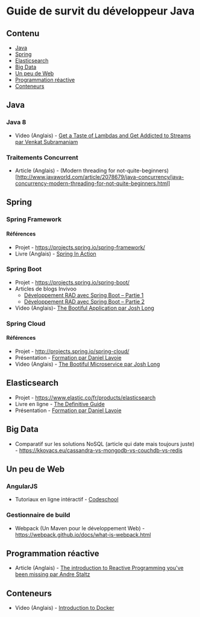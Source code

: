 # Guide de survit du développeur Java

## Contenu

* [Java](#java)
* [Spring](#spring)
* [Elasticsearch](#elasticsearch)
* [Big Data](#big-data)
* [Un peu de Web](#un-peu-de-web)
* [Programmation réactive](#programmation-réactive)
* [Conteneurs](#conteneurs)

## Java

### Java 8

* Video (Anglais) - [Get a Taste of Lambdas and Get Addicted to Streams par Venkat Subramaniam](https://www.youtube.com/watch?v=1OpAgZvYXLQ)

### Traitements Concurrent

* Article (Anglais) - (Modern threading for not-quite-beginners)[http://www.javaworld.com/article/2078679/java-concurrency/java-concurrency-modern-threading-for-not-quite-beginners.html]

## Spring

### Spring Framework

#### Références

* Projet - https://projects.spring.io/spring-framework/
* Livre (Anglais) - [Spring In Action](https://www.manning.com/books/spring-in-action-fourth-edition)

### Spring Boot

* Projet - https://projects.spring.io/spring-boot/
* Articles de blogs Invivoo
  * [Développement RAD avec Spring Boot – Partie 1](http://blog.invivoo.com/developpement-rad-avec-spring-boot-partie-1/)
  * [Développement RAD avec Spring Boot – Partie 2](http://blog.invivoo.com/developpement-rad-avec-spring-boot-partie-2/)
* Video (Anglais)- [The Bootiful Application par Josh Long](https://www.youtube.com/watch?v=kGDcroKVECk)

### Spring Cloud

#### Références

* Projet - http://projects.spring.io/spring-cloud/
* Présentation - [Formation par Daniel Lavoie](https://daniellavoie.github.io/formation-spring-cloud)
* Video (Anglais) - [The Bootiful Microservice par Josh Long](https://www.youtube.com/watch?v=rqQOSG0DWPY&index=9&list=PLRsbF2sD7JVo_QfQOFD95VHv9jwz8tf5i)

## Elasticsearch

* Projet - https://www.elastic.co/fr/products/elasticsearch
* Livre en ligne - [The Definitive Guide](https://www.elastic.co/guide/en/elasticsearch/guide/current/index.html)
* Présentation - [Formation par Daniel Lavoie](https://github.com/daniellavoie/formation-elk/blob/master/plan-de-cours.pdf)

## Big Data

* Comparatif sur les solutions NoSQL (article qui date mais toujours juste) - https://kkovacs.eu/cassandra-vs-mongodb-vs-couchdb-vs-redis

## Un peu de Web

### AngularJS

* Tutoriaux en ligne intéractif - [Codeschool](https://www.codeschool.com/courses/shaping-up-with-angular-js)

### Gestionnaire de build

* Webpack (Un Maven pour le développement Web) - https://webpack.github.io/docs/what-is-webpack.html

## Programmation réactive

* Article (Anglais) - [The introduction to Reactive Programming you've been missing par Andre Staltz](https://gist.github.com/staltz/868e7e9bc2a7b8c1f754)

## Conteneurs

* Video (Anglais) - [Introduction to Docker](https://www.youtube.com/watch?v=Q5POuMHxW-0)
